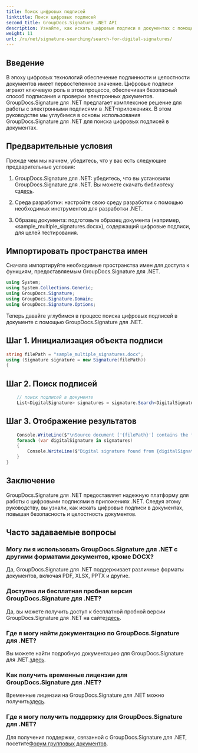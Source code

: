 ```yaml
---
title: Поиск цифровых подписей
linktitle: Поиск цифровых подписей
second_title: GroupDocs.Signature .NET API
description: Узнайте, как искать цифровые подписи в документах с помощью GroupDocs.Signature для .NET. Повысьте безопасность и целостность документов с помощью этого комплексного решения.
weight: 11
url: /ru/net/signature-searching/search-for-digital-signatures/
---
```

## Введение
В эпоху цифровых технологий обеспечение подлинности и целостности документов имеет первостепенное значение. Цифровые подписи играют ключевую роль в этом процессе, обеспечивая безопасный способ подписания и проверки электронных документов. GroupDocs.Signature для .NET предлагает комплексное решение для работы с электронными подписями в .NET-приложениях. В этом руководстве мы углубимся в основы использования GroupDocs.Signature для .NET для поиска цифровых подписей в документах.
## Предварительные условия
Прежде чем мы начнем, убедитесь, что у вас есть следующие предварительные условия:
1.  GroupDocs.Signature для .NET: убедитесь, что вы установили GroupDocs.Signature для .NET. Вы можете скачать библиотеку с[здесь](https://releases.groupdocs.com/signature/net/).
   
2. Среда разработки: настройте свою среду разработки с помощью необходимых инструментов для разработки .NET.
   
3. Образец документа: подготовьте образец документа (например, «sample_multiple_signatures.docx»), содержащий цифровые подписи, для целей тестирования.

## Импортировать пространства имен
Сначала импортируйте необходимые пространства имен для доступа к функциям, предоставляемым GroupDocs.Signature для .NET.

```csharp
using System;
using System.Collections.Generic;
using GroupDocs.Signature;
using GroupDocs.Signature.Domain;
using GroupDocs.Signature.Options;
```

Теперь давайте углубимся в процесс поиска цифровых подписей в документе с помощью GroupDocs.Signature для .NET.
## Шаг 1. Инициализация объекта подписи
```csharp
string filePath = "sample_multiple_signatures.docx";
using (Signature signature = new Signature(filePath))
{
```
## Шаг 2. Поиск подписей
```csharp
	// поиск подписей в документе
	List<DigitalSignature> signatures = signature.Search<DigitalSignature>(SignatureType.Digital);
```
## Шаг 3. Отображение результатов
```csharp
	Console.WriteLine($"\nSource document ['{filePath}'] contains the following signatures.");
	foreach (var digitalSignature in signatures)
	{
		Console.WriteLine($"Digital signature found from {digitalSignature.SignTime} with validation flag {digitalSignature.IsValid}. Certificate SN {digitalSignature.Certificate?.SerialNumber}");
	}
}
```

## Заключение
GroupDocs.Signature для .NET предоставляет надежную платформу для работы с цифровыми подписями в приложениях .NET. Следуя этому руководству, вы узнали, как искать цифровые подписи в документах, повышая безопасность и целостность документов.
## Часто задаваемые вопросы
### Могу ли я использовать GroupDocs.Signature для .NET с другими форматами документов, кроме DOCX?
Да, GroupDocs.Signature для .NET поддерживает различные форматы документов, включая PDF, XLSX, PPTX и другие.
### Доступна ли бесплатная пробная версия GroupDocs.Signature для .NET?
Да, вы можете получить доступ к бесплатной пробной версии GroupDocs.Signature для .NET на сайте[здесь](https://releases.groupdocs.com/).
### Где я могу найти документацию по GroupDocs.Signature для .NET?
 Вы можете найти подробную документацию для GroupDocs.Signature для .NET.[здесь](https://tutorials.groupdocs.com/signature/net/).
### Как получить временные лицензии для GroupDocs.Signature для .NET?
 Временные лицензии на GroupDocs.Signature для .NET можно получить[здесь](https://purchase.groupdocs.com/temporary-license/).
### Где я могу получить поддержку для GroupDocs.Signature для .NET?
 Для получения поддержки, связанной с GroupDocs.Signature для .NET, посетите[Форум групповых документов](https://forum.groupdocs.com/c/signature/13).